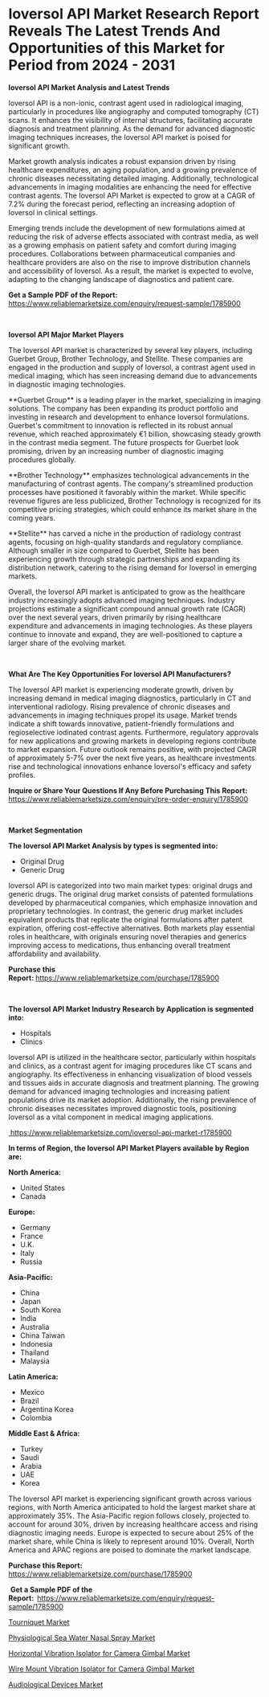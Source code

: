 <p><h1>Ioversol API Market Research Report Reveals The Latest Trends And Opportunities of this Market for Period from 2024 - 2031</h1></p><p><strong>Ioversol API Market Analysis and Latest Trends</strong></p>
<p><p>Ioversol API is a non-ionic, contrast agent used in radiological imaging, particularly in procedures like angiography and computed tomography (CT) scans. It enhances the visibility of internal structures, facilitating accurate diagnosis and treatment planning. As the demand for advanced diagnostic imaging techniques increases, the Ioversol API market is poised for significant growth.</p><p>Market growth analysis indicates a robust expansion driven by rising healthcare expenditures, an aging population, and a growing prevalence of chronic diseases necessitating detailed imaging. Additionally, technological advancements in imaging modalities are enhancing the need for effective contrast agents. The Ioversol API Market is expected to grow at a CAGR of 7.2% during the forecast period, reflecting an increasing adoption of Ioversol in clinical settings. </p><p>Emerging trends include the development of new formulations aimed at reducing the risk of adverse effects associated with contrast media, as well as a growing emphasis on patient safety and comfort during imaging procedures. Collaborations between pharmaceutical companies and healthcare providers are also on the rise to improve distribution channels and accessibility of Ioversol. As a result, the market is expected to evolve, adapting to the changing landscape of diagnostics and patient care.</p></p>
<p><strong>Get a Sample PDF of the Report:&nbsp;</strong> <a href="https://www.reliablemarketsize.com/enquiry/request-sample/1785900?utm_campaign=1127&utm_medium=2&utm_source=Github&utm_content=ia&utm_term=09102024&utm_id=ioversol-api">https://www.reliablemarketsize.com/enquiry/request-sample/1785900</a></p>
<p>&nbsp;</p>
<p><strong>Ioversol API Major Market Players</strong></p>
<p><p>The Ioversol API market is characterized by several key players, including Guerbet Group, Brother Technology, and Stellite. These companies are engaged in the production and supply of Ioversol, a contrast agent used in medical imaging, which has seen increasing demand due to advancements in diagnostic imaging technologies.</p><p>**Guerbet Group** is a leading player in the market, specializing in imaging solutions. The company has been expanding its product portfolio and investing in research and development to enhance Ioversol formulations. Guerbet's commitment to innovation is reflected in its robust annual revenue, which reached approximately €1 billion, showcasing steady growth in the contrast media segment. The future prospects for Guerbet look promising, driven by an increasing number of diagnostic imaging procedures globally.</p><p>**Brother Technology** emphasizes technological advancements in the manufacturing of contrast agents. The company's streamlined production processes have positioned it favorably within the market. While specific revenue figures are less publicized, Brother Technology is recognized for its competitive pricing strategies, which could enhance its market share in the coming years.</p><p>**Stellite** has carved a niche in the production of radiology contrast agents, focusing on high-quality standards and regulatory compliance. Although smaller in size compared to Guerbet, Stellite has been experiencing growth through strategic partnerships and expanding its distribution network, catering to the rising demand for Ioversol in emerging markets.</p><p>Overall, the Ioversol API market is anticipated to grow as the healthcare industry increasingly adopts advanced imaging techniques. Industry projections estimate a significant compound annual growth rate (CAGR) over the next several years, driven primarily by rising healthcare expenditure and advancements in imaging technologies. As these players continue to innovate and expand, they are well-positioned to capture a larger share of the evolving market.</p></p>
<p>&nbsp;</p>
<p><strong>What Are The Key Opportunities For Ioversol API Manufacturers?</strong></p>
<p><p>The Ioversol API market is experiencing moderate growth, driven by increasing demand in medical imaging diagnostics, particularly in CT and interventional radiology. Rising prevalence of chronic diseases and advancements in imaging techniques propel its usage. Market trends indicate a shift towards innovative, patient-friendly formulations and regioselective iodinated contrast agents. Furthermore, regulatory approvals for new applications and growing markets in developing regions contribute to market expansion. Future outlook remains positive, with projected CAGR of approximately 5-7% over the next five years, as healthcare investments rise and technological innovations enhance Ioversol's efficacy and safety profiles.</p></p>
<p><strong>Inquire or Share Your Questions If Any Before Purchasing This Report:</strong> <a href="https://www.reliablemarketsize.com/enquiry/pre-order-enquiry/1785900?utm_campaign=1127&utm_medium=2&utm_source=Github&utm_content=ia&utm_term=09102024&utm_id=ioversol-api">https://www.reliablemarketsize.com/enquiry/pre-order-enquiry/1785900</a></p>
<p>&nbsp;</p>
<p><strong>Market Segmentation</strong></p>
<p><strong>The Ioversol API Market Analysis by types is segmented into:</strong></p>
<p><ul><li>Original Drug</li><li>Generic Drug</li></ul></p>
<p><p>Ioversol API is categorized into two main market types: original drugs and generic drugs. The original drug market consists of patented formulations developed by pharmaceutical companies, which emphasize innovation and proprietary technologies. In contrast, the generic drug market includes equivalent products that replicate the original formulations after patent expiration, offering cost-effective alternatives. Both markets play essential roles in healthcare, with originals ensuring novel therapies and generics improving access to medications, thus enhancing overall treatment affordability and availability.</p></p>
<p><strong>Purchase this Report:&nbsp;</strong><a href="https://www.reliablemarketsize.com/purchase/1785900?utm_campaign=1127&utm_medium=2&utm_source=Github&utm_content=ia&utm_term=09102024&utm_id=ioversol-api">https://www.reliablemarketsize.com/purchase/1785900</a></p>
<p>&nbsp;</p>
<p><strong>The Ioversol API Market Industry Research by Application is segmented into:</strong></p>
<p><ul><li>Hospitals</li><li>Clinics</li></ul></p>
<p><p>Ioversol API is utilized in the healthcare sector, particularly within hospitals and clinics, as a contrast agent for imaging procedures like CT scans and angiography. Its effectiveness in enhancing visualization of blood vessels and tissues aids in accurate diagnosis and treatment planning. The growing demand for advanced imaging technologies and increasing patient populations drive its market adoption. Additionally, the rising prevalence of chronic diseases necessitates improved diagnostic tools, positioning Ioversol as a vital component in medical imaging applications.</p></p>
<p><a href="https://www.reliablemarketsize.com/ioversol-api-market-r1785900?utm_campaign=1127&utm_medium=2&utm_source=Github&utm_content=ia&utm_term=09102024&utm_id=ioversol-api">&nbsp;https://www.reliablemarketsize.com/ioversol-api-market-r1785900</a></p>
<p><strong>In terms of Region, the Ioversol API Market Players available by Region are:</strong></p>
<p>
    <p> <strong> North America: </strong>
        <ul>
            <li>United States</li>
            <li>Canada</li>
        </ul>
        </p> 
    <p> <strong> Europe: </strong>
        <ul>
            <li>Germany</li>
            <li>France</li>
            <li>U.K.</li>
            <li>Italy</li>
            <li>Russia</li>
        </ul>
        </p> 
    <p> <strong> Asia-Pacific: </strong>
        <ul>
            <li>China</li>
            <li>Japan</li>
            <li>South Korea</li>
            <li>India</li>
            <li>Australia</li>
            <li>China Taiwan</li>
            <li>Indonesia</li>
            <li>Thailand</li>
            <li>Malaysia</li>
        </ul>
        </p> 
    <p> <strong> Latin America: </strong>
        <ul>
            <li>Mexico</li>
            <li>Brazil</li>
            <li>Argentina Korea</li>
            <li>Colombia</li>
        </ul>
        </p> 
    <p> <strong> Middle East & Africa: </strong>
        <ul>
            <li>Turkey</li>
            <li>Saudi</li>
            <li>Arabia</li>
            <li>UAE</li>
            <li>Korea</li>
        </ul>
    </p>
    </p>
<p><p>The Ioversol API market is experiencing significant growth across various regions, with North America anticipated to hold the largest market share at approximately 35%. The Asia-Pacific region follows closely, projected to account for around 30%, driven by increasing healthcare access and rising diagnostic imaging needs. Europe is expected to secure about 25% of the market share, while China is likely to represent around 10%. Overall, North America and APAC regions are poised to dominate the market landscape.</p></p>
<p><strong>Purchase this Report: </strong><a href="https://www.reliablemarketsize.com/purchase/1785900?utm_campaign=1127&utm_medium=2&utm_source=Github&utm_content=ia&utm_term=09102024&utm_id=ioversol-api">https://www.reliablemarketsize.com/purchase/1785900</a></p>
<p>&nbsp;<strong>Get a Sample PDF of the Report:&nbsp;&nbsp;</strong><a href="https://www.reliablemarketsize.com/enquiry/request-sample/1785900?utm_campaign=1127&utm_medium=2&utm_source=Github&utm_content=ia&utm_term=09102024&utm_id=ioversol-api">https://www.reliablemarketsize.com/enquiry/request-sample/1785900</a></p>
<p><strong></strong></p>
<p><p><a href="https://www.linkedin.com/pulse/top-trends-transforming-tourniquet-market-2024-2031-rwt5c?utm_campaign=1127&utm_medium=2&utm_source=Github&utm_content=ia&utm_term=09102024&utm_id=ioversol-api">Tourniquet Market</a></p><p><a href="https://www.linkedin.com/pulse/top-trends-transforming-physiological-sea-water-nasal-spray-kraue?utm_campaign=1127&utm_medium=2&utm_source=Github&utm_content=ia&utm_term=09102024&utm_id=ioversol-api">Physiological Sea Water Nasal Spray Market</a></p><p><a href="https://github.com/shebaharrifx/Market-Research-Report-List-1/blob/main/horizontal-vibration-isolator-for-camera-gimbal-market.md?utm_campaign=1127&utm_medium=2&utm_source=Github&utm_content=ia&utm_term=09102024&utm_id=ioversol-api">Horizontal Vibration Isolator for Camera Gimbal Market</a></p><p><a href="https://github.com/yoreivesal/Market-Research-Report-List-1/blob/main/wire-mount-vibration-isolator-for-camera-gimbal-market.md?utm_campaign=1127&utm_medium=2&utm_source=Github&utm_content=ia&utm_term=09102024&utm_id=ioversol-api">Wire Mount Vibration Isolator for Camera Gimbal Market</a></p><p><a href="https://www.linkedin.com/pulse/audiological-devices-market-trends-detailed-study-its-dlbzc?utm_campaign=1127&utm_medium=2&utm_source=Github&utm_content=ia&utm_term=09102024&utm_id=ioversol-api">Audiological Devices Market</a></p></p>